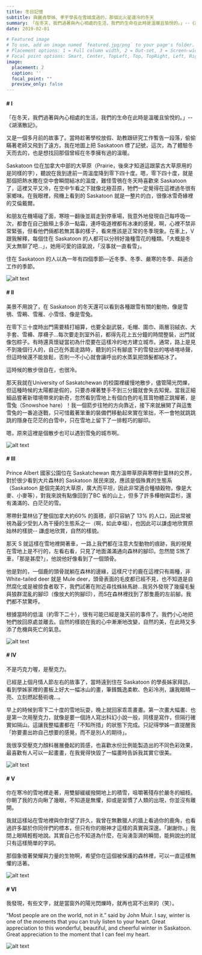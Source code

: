 ```yaml
---
title: 冬日記憶
subtitle: 與麗貞學姊、孝宇學長在雪城度過的，那個比火星還冷的冬天
summary: 「在冬天，我們過著與內心相處的生活，我們的生命在此時是溫暖且愉悅的。」--《湖濱散記》。又是一個多月前...
date: 2019-02-01

# Featured image
# To use, add an image named `featured.jpg/png` to your page's folder.
# Placement options: 1 = Full column width, 2 = Out-set, 3 = Screen-width
# Focal point options: Smart, Center, TopLeft, Top, TopRight, Left, Right, BottomLeft, Bottom, BottomRight
image:
  placement: 2
  caption: ''
  focal_point: ""
  preview_only: false
---
```


#### # I
「在冬天，我們過著與內心相處的生活，我們的生命在此時是溫暖且愉悅的。」--《湖濱散記》。

又是一個多月前的故事了。當時趁著學校放假、助教跟研究工作暫告一段落，偷偷瞞著老師又飛到了遠方。我在地圖上把 Saskatoon 標了記號，這次，為了體驗冬天而去的，也是想找回那個曾經在冬季擁有過的溫暖。

Saskatoon 位在加拿大中部的大草原（Prairie，後來才知道這跟蒙古大草原用的是同樣的字），聽說在我到達前一周溫度降到零下四十度。嗯，零下四十度，就是那個把熱水撒在空中會瞬間結冰的溫度，難怪雪鴞在冬天時喜歡來 Saskatoon 了，這裡又平又冷，在空中乍看之下就像北極苔原，牠們一定覺得在這裡過冬很有家鄉味。在我眼裡，飛機上看到的 Saskatoon 就是一整片的白，很像冰雪奇緣裡的艾倫戴爾。

和朋友在機場碰了面，寒暄一翻後並肩走到停車場，我意外地發現自己每呼吸一次，都會在自己臉頰上多添一點霜，連呼吸道裡都有冰凍的感覺，啊，心裡不禁非常緊張，但看他們倆都若無其事的樣子，看來應該是正常的冬季現象。在車上，V跟我解釋，每個住在 Saskatoon 的人都可以分辨好幾種雪花的種類。「大概是冬天太無聊了吧…」，她用可愛的語氣說，「沒事就一直看雪」。

住在 Saskatoon 的人以為一年有四個季節—近冬季、冬季、嚴寒的冬季、與適合工作的季節。

![alt text](IMG_2725_1.jpg "")

#### # II
美景不用說了，在 Saskatoon 的冬天還可以看到各種跟雪有關的動物，像是雪鴞、雪鵐、雪雁、小雪怪、像是雪兔。

在零下三十度時出門需要精打細算，也要全副武裝，毛帽、圍巾、兩層羽絨衣、大手套、雪褲、厚襪子…每次要走到室外前，都得先花上五分鐘的時間整裝，出門就像包粽子。有時還真懷疑當初為什麼要在這樣冷的地方建立城市。通常，路上是見不到幾個行人的，自己在外面走路時，聽到的只有腳底下的雪發出的喀哧喀哧聲，但這時候還不能放鬆，否則一不小心就會讓呼出的水蒸氣把頭髮都結冰了。

這時候的散步很自在，也很冷。

那天我就在University of Saskatchewan 的校園裡緩慢地散步，儘管陽光閃爍，但這種時候的太陽都是假的，只要赤裸著雙手不到三分鐘就會失去知覺。當我正細細品嘗著新環境帶來的新奇，忽然看到雪地上有個白色的毛茸茸物體正跳耀著，是雪兔（Snowshoe hare）！我一個箭步往牠的方向靠近，接下來就展開了與這隻雪兔的一番追逐戰，只可惜戴著笨重的裝備們移動起來實在笨拙，不一會牠就跳跳跳的隱身在茫茫的白雪中，只在雪地上留下了一排輕巧的腳印。

嗯，原來這裡是個散步也可以遇到雪兔的城市啊。

![alt text](IMG_2769_2.jpg "")

#### # III
Prince Albert 國家公園位在 Saskatchewan 南方溫帶草原與寒帶針葉林的交界，對於很少看到大片森林的 Saskatoon 居民來說，應該是個殊異的生態系（Saskatoon 是個完美的大草原，廣大而平坦，因此非常適合種植穀物，像是大麥、小麥等），對我來說有點像回到了BC 省的山上，但多了許多樺樹與雲杉，還有滿滿的、白茫茫的雪。

寒帶針葉林佔了整個加拿大約60% 的面積，卻只容納了 13% 的人口，因此常被視為最少受到人為干擾的生態系之一（啊，如此幸福），也因此可以謙虛地欣賞原始林的樣貌-- 謙虛地欣賞，自然的樣貌。

那天 S 就這樣在雪地裡開著車，一路上我們都在注意大型動物的痕跡，我的視覺在雪地上是不行的，左看右看，只見了地面滿滿通向森林的腳印。忽然間 S煞了車，「那是甚麼?」，他說他好像看到了一個頭骨。

他是對的，一個鹿的頭骨就躺在森林的邊緣，這樣尺寸的鹿在這裡只有兩種，非 White-tailed deer 就是 Mule deer，頭骨表面的毛皮都已經不見，也不知道是自然腐化或是被掠食者取下，我們試著在附近尋找蛛絲馬跡…我另外發現了幾撮毛髮與狼群混亂的腳印（像放大的狗腳印），而S在森林裡找到了那隻鹿的左前腳。我們都不禁驚呼。

根據當時的低溫（約零下二十），很有可能已經是幾天前的事件了。我們小心地把牠們放回原處並離去。自然的樣貌在我的心中漸漸地改變，自然的美，在此時又多添了危機與死亡的氣息。

![alt text](IMG_2285_1.jpg "")

#### # IV
不是巧克力喔，是壓克力。

已經是上個月情人節左右的故事了，當時遠到住在 Saskatoon 的學長姊家拜訪，看到學姊家裡的畫板上好大一幅冰山的畫，筆鋒飄逸柔軟、色彩冷冽，讓我眼睛一亮、立刻燃起藝術魂…。

早上的時候到零下二十度的雪地玩耍，晚上就回家乖乖畫畫。第一次畫大幅畫、也是第一次用壓克力，就像是要一個詩人寫出科幻小說一般，同樣是寫作，但隔行確實如隔山。這讓我整幅畫都在「不知所措」的狀態下完成。只記得學姊一直提醒我「妳要畫出妳自己想要的感覺，而不是別人的期待」。

我很享受壓克力顏料層層疊起的質感，也喜歡水份比例能製造出的不同色彩效果，最喜歡有人可以一起畫畫，在我覺得快毀了一幅畫時告訴我其實它很美。

![alt text](IMG_0047_1.jpg "")

#### # V
你在寒冷的雪地裡走著，用雙腳緩緩撥開地上的積雪，咀嚼著殘存於嚴冬的細枝。你朝了我的方向瞅了幾眼，不知道是無懼，抑或是習慣了人類的出現，你並沒有離開。

我就這樣站在雪地裡與你對望了許久，我曾在無數獵人的牆上看過你的鹿角，也看過許多屬於你同伴們的標本，但只有你的眼神才這樣的真實與深邃。「謝謝你。」我閉上眼睛輕輕地說。其實自己也不知道為什麼，在洶湧澎湃的瞬間，能夠說出的就只有這樣簡單的字詞。

那個象徵著榮耀與力量的生物啊，希望你在這個被保護的森林裡，可以一直這樣無懼的活著。

![alt text](IMG_2626_2.jpg "")

#### # VI
我發現，有些文字，就是當窗外的陽光閃爍時，就再也寫不出來的（笑）。

“Most people are on the world, not in it.” said by John Muir. I say, winter is one of the moments that you can truly listen to your heart. Great appreciation to this wonderful, beautiful, and cheerful winter in Saskatoon. Great appreciation to the moment that I can feel my heart.

![alt text](featured.jpg "")